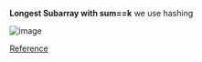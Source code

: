 **Longest Subarray with sum==k**
we use hashing 

![image](https://user-images.githubusercontent.com/70280546/167967122-6a3f5487-613f-4f9c-9e1b-1cee44352dba.png)

[Reference](https://www.youtube.com/watch?v=XzwUBIkR9pA&feature=youtu.be)
